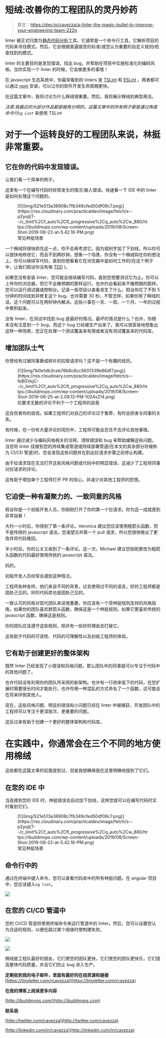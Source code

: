# 短绒:改善你的工程团队的灵丹妙药

> 原文：<https://dev.to/cavezza/a-linter-the-magic-bullet-to-improve-your-engineering-team-222n>

linter 被正式归类为[静态代码分析](https://searchwindevelopment.techtarget.com/definition/static-analysis)工具。它通常是一个命令行工具，它解析项目的代码来寻找模式。然后，它会根据普遍接受的标准(或您认为重要的自定义规则)检查找到的模式。

linter 的主要目的是发现错误，找出 bug，并帮助在项目中实施标准化的编码风格。当你实现一个 linter 的时候，它会做更多的事情！

在 javascript 生态系统中，你最常看到的 linters 是 [TSLint](https://palantir.github.io/tslint/) 和 [ESLint](https://eslint.org/) 。两者都可以通过 [npm](https://www.npmjs.com/) 安装，可以让你的软件开发生命周期更快。

在这篇文章中，我将讨论为什么棉绒很重要。然后，我将展示棉绒的典型用法。

*注意:我最近的大部分作品都是棱角分明的。这篇文章中的所有例子都是通过角度命令行`ng Lint`* 来使用 TSLint

# 对于一个运转良好的工程团队来说，林挺非常重要。

## 它在你的代码中发现错误。

让我们看一个简单的例子。

这里有一个在编写代码时经常发生的情况:输入错误。快速看一下 IDE 中的 linter 是如何处理这个问题的。

<figure>[![](img/521e513a36908c7fb349cfed50df09c7.png)](https://res.cloudinary.com/practicaldev/image/fetch/s--p2yojIjT--/c_limit%2Cf_auto%2Cfl_progressive%2Cq_auto%2Cw_880/https://ibuildmvps.com/wp-content/uploads/2019/08/Screen-Shot-2019-08-22-at-5.42.16-PM.png) 

<figcaption>常见林挺场景</figcaption>

</figure>

一个棉绒将很快抓住这一点，你不会再考虑它。因为错别字加了下划线，所以你可以很快地修改它，而且不到两秒钟。想象一个场景，你没有一个棉绒钩在你的想法上。你可以继续写代码，直到你想看看它在浏览器中是如何工作的(在这个例子中，让我们假设你没有做 [TDD](https://technologyconversations.com/2013/12/20/test-driven-development-tdd-example-walkthrough/) )。

如果您没有安装 linter，您可能会继续编写代码，直到您想要测试它为止。你可以上传你的浏览器，但它不会像预期的那样运行。也许约会看起来不像预期的那样。您可以运行调试器或控制台。记录一些项目以查看发生了什么。假设你花了不到 5 分钟的时间找到并修复这个 bug。也许需要 30 秒。不管怎样，如果你用了棉绒的话，这个问题可以在两秒钟内解决。这些小事在一天、一周、一个月、一年的过程中累积起来。

没有 linter，在测试中找到 bug 是最好的情况。最坏的情况是什么？也许，你根本没有注意到一个 bug，而这个 bug 已经被生产出来了。我可以很容易地想象出这样一种场景，您正在处理一个测试覆盖率有限或者没有测试覆盖率的代码库。

## 增加团队士气

你曾经有过被同事撕成碎片的拉取请求吗？这不是一个有趣的经历。

<figure>[![](img/1b0e1db3ceb76b6c6cc5601339b86df7.png)](https://res.cloudinary.com/practicaldev/image/fetch/s--feBGVejC--/c_limit%2Cf_auto%2Cfl_progressive%2Cq_auto%2Cw_880/https://ibuildmvps.com/wp-content/uploads/2019/08/Screen-Shot-2019-08-25-at-2.09.13-PM-1024x214.png) 

<figcaption>拉要求无数的评论不利于一个工程师的自我</figcaption>

</figure>

这会伤害你的自信。如果工程师们对自己的评论过于鲁莽，有时会损害与同事的关系。

有时候，在一份有大量评论的简历中，工程师可能会忍住不去评论其他事情。

linter 通过减少与编码风格相关的注释、清除错误和 bug 来帮助缓解这些问题。当您将 linter 挂接到您的持续集成管道或持续部署管道(在本文的其余部分将被称为 CI/CD 管道)时，您会发现这些问题并在到达拉请求步骤之前停止构建。

由于拉请求现在无法打开这些风格问题或代码中的明显错误，这减少了工程师同事对拉请求的评论。

这有助于增加单个工程师打开 PR 的信心，并减少对其他工程师的怨恨。

## 它迫使一种有凝聚力的、一致同意的风格

假设你是一个初级开发人员，你刚刚打开了你的第一个拉请求。你为这一成就感到非常自豪！

大约一小时后，你得到了第一条评论。Veronica 建议您应该使用粗箭头函数，而不是传统的 javascript 语法。您渴望合并第一个 pull 请求，所以您很快做出了更改并将代码推回。

半小时后，你的公关又收到了一条评论。这一次，Michael 建议您刚刚更改为粗箭头函数的代码最好使用传统的 javascript 语法。

妈的。

初级开发人员经常会遇到这种情况。

工程师各种各样。他们来自不同的背景，过去使用过不同的语言。好的工程师都是固执己见的。好的代码库也是固执己见的。

一致认可的风格对现代团队来说很重要。你应该有一个受林挺规则支持的风格指南。如果你的团队喜欢胖箭头函数，确保这是一个林挺规则。如果它更喜欢传统的 javascript 函数，确保这是规则。

你的团队应该遵守这些规则，除非有一些好的理由去打破它。

这有助于代码的可读性、代码的可理解性以及初级工程师的体验。

## 它有助于创建更好的整体架构

既然 linter 已经发现了小错误和风格问题，那么团队中的同事就可以专注于代码中的其他问题了。

也许代码没有利用你的团队所采用的新架构。也许有一行效率低下的代码，在您扩展时需要很长时间才能执行。也许你用一种混乱的方式命名了一个函数，这可能会在将来绊倒其他人。

现在，这些风格问题、明显的错误和小问题已经在 linter 中被捕获，开发团队中的工程师可以专注于更深层次、更重要的问题。

这反过来有助于创建一个更好的整体架构和代码库。

# 在实践中，你通常会在三个不同的地方使用棉绒

这些都在这篇文章的前面提到过，但是我想确保我在这里明确地提到了它们。

## 在您的 IDE 中

当连接到您的 IDE 时，林挺错误会自动加下划线，这样您就可以在编写代码时实时看到它们。

<figure>[![](img/521e513a36908c7fb349cfed50df09c7.png)](https://res.cloudinary.com/practicaldev/image/fetch/s--p2yojIjT--/c_limit%2Cf_auto%2Cfl_progressive%2Cq_auto%2Cw_880/https://ibuildmvps.com/wp-content/uploads/2019/08/Screen-Shot-2019-08-22-at-5.42.16-PM.png) 

<figcaption>常见林挺场景</figcaption>

</figure>

## 命令行中的

通过在终端中键入命令，您可以查看代码库中的所有林挺问题。在 angular 项目中，您应该键入`ng lint`。

[![](img/472b2fc4ad1b758a59d989aa5a9ee91d.png)](https://res.cloudinary.com/practicaldev/image/fetch/s--ghxNpcTq--/c_limit%2Cf_auto%2Cfl_progressive%2Cq_auto%2Cw_880/https://ibuildmvps.com/wp-content/uploads/2019/08/linting-errors-command-line-1024x826.png)

## 在您的 CI/CD 管道中

您的 CI/CD 管道将使用终端命令来运行管道中的 linter。然后，您可以设置您认为合适的规则，以便在超过某个阈值时使构建失败。

[![](img/2c9ace0004c92689ca23a40f40bf3464.png)](https://res.cloudinary.com/practicaldev/image/fetch/s--zmOBQn8C--/c_limit%2Cf_auto%2Cfl_progressive%2Cq_auto%2Cw_880/https://ibuildmvps.com/wp-content/uploads/2019/08/linter_bitbucket_pipelines_failure.png)

[![](img/17a83464bc69494cea8ea9b94e13a251.png)](https://res.cloudinary.com/practicaldev/image/fetch/s--QvUBj9Z4--/c_limit%2Cf_auto%2Cfl_progressive%2Cq_auto%2Cw_880/https://ibuildmvps.com/wp-content/uploads/2019/08/linter-bitbucket-pipelines-failure.png)

棉绒是工程队最好的朋友。它们使您的团队更快，它们使您的团队更快乐，它们提高整体代码质量，并且它们防止 bug 进入生产。

**定期收到我的电子邮件，里面有最好的在线资源和链接**
[https://tinyletter.com/rcavezza](https://tinyletter.com/rcavezza)

**在我的博客上阅读更多内容**

[http://ibuildmvps.com](http://ibuildmvps.com)

**联系我**

[http://twitter.com/cavezza](http://twitter.com/cavezza)

[http://linkedin.com/in/cavezza](http://linkedin.com/in/cavezza)